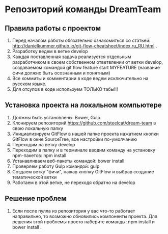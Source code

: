 # Репозиторий команды DreamTeam

## Правила работы с проектом
  1. Перед началом работы обязательно ознакомиться со статьей: http://danielkummer.github.io/git-flow-cheatsheet/index.ru_RU.html .
  2. Разработку ведем в ветке develop
  3. Каждая поставленная задача реализуется отдельным разработчиком в своем собственном ответвлении от ветки develop, создаваемом командой git flow feature start MYFEATURE (название фичи должно быть осознанным и понятным)
  4. Все коммиты и комментарии в коде ведем исключительно на русском языке.
  5. Для отсупов в коде используем ТОЛЬКО табы!!!

## Установка проекта на локальном компьютере
  1. Должны быть установлены: Bower, Gulp.
  2. Клонируем репозиторий https://github.com/steelcat/dream-team в свою локальную папку
  3. Инициализируем GitFlow в нашей папке проекта нажатием кнопки GitFlow в окне SourceTree, все настройки по-умолчанию
  4. Переходим на ветку develop
  5. Переходим в папку и в терминале вводим команду на установку npm-пакетов: npm install
  6. Устанавливаем веб-пакеты командой: bower install
  7. Проверяем работу Gulp командой: gulp
  8. Создаем ветку "фичи", нажав кнопку GitFlow и выбрав создание тематической ветки
  9. Работаем в этой ветке, не переходя обратно на develop

## Решение проблем
  1. Если после пулла из репозитория у вас что-то работает направильно, то возможно обновились компоненты проекта. Для решения этой проблемы просто наберите команды: npm install и bower install .
